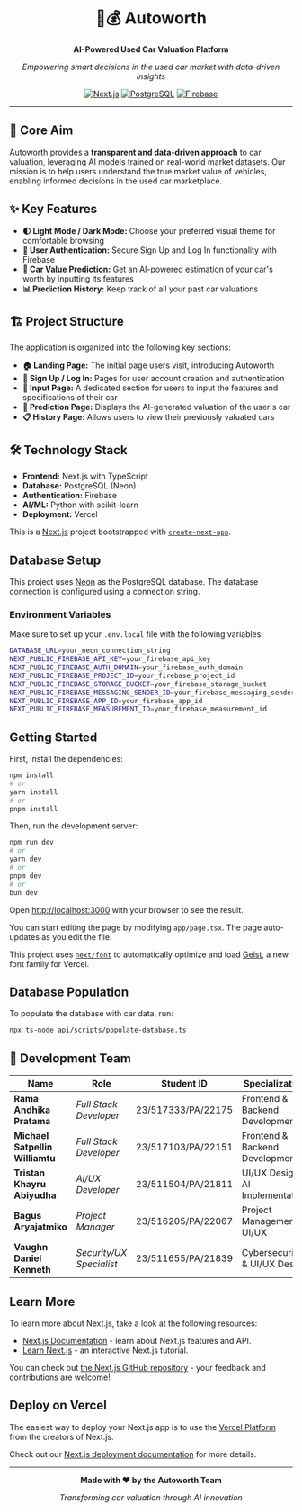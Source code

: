 <div align="center">

# 🚗💰 Autoworth

**AI-Powered Used Car Valuation Platform**

*Empowering smart decisions in the used car market with data-driven insights*

[![Next.js](https://img.shields.io/badge/Next.js-000000?style=for-the-badge&logo=next.js&logoColor=white)](https://nextjs.org/)
[![PostgreSQL](https://img.shields.io/badge/postgresql-4169e1?style=for-the-badge&logo=postgresql&logoColor=white)](https://neon.tech/)
[![Firebase](https://img.shields.io/badge/Firebase-039BE5?style=for-the-badge&logo=Firebase&logoColor=white)](https://firebase.google.com/)

</div>

---

## 🎯 Core Aim

Autoworth provides a **transparent and data-driven approach** to car valuation, leveraging AI models trained on real-world market datasets. Our mission is to help users understand the true market value of vehicles, enabling informed decisions in the used car marketplace.

## ✨ Key Features

- **🌓 Light Mode / Dark Mode:** Choose your preferred visual theme for comfortable browsing
- **🔐 User Authentication:** Secure Sign Up and Log In functionality with Firebase
- **🤖 Car Value Prediction:** Get an AI-powered estimation of your car's worth by inputting its features
- **📊 Prediction History:** Keep track of all your past car valuations

## 🏗️ Project Structure

The application is organized into the following key sections:

- **🏠 Landing Page:** The initial page users visit, introducing Autoworth
- **🔑 Sign Up / Log In:** Pages for user account creation and authentication
- **📝 Input Page:** A dedicated section for users to input the features and specifications of their car
- **🎯 Prediction Page:** Displays the AI-generated valuation of the user's car
- **📋 History Page:** Allows users to view their previously valuated cars

## 🛠️ Technology Stack

- **Frontend:** Next.js with TypeScript
- **Database:** PostgreSQL (Neon)
- **Authentication:** Firebase
- **AI/ML:** Python with scikit-learn
- **Deployment:** Vercel

This is a [Next.js](https://nextjs.org) project bootstrapped with [`create-next-app`](https://nextjs.org/docs/app/api-reference/cli/create-next-app).

## Database Setup

This project uses [Neon](https://neon.tech/) as the PostgreSQL database. The database connection is configured using a connection string.

### Environment Variables

Make sure to set up your `.env.local` file with the following variables:

```bash
DATABASE_URL=your_neon_connection_string
NEXT_PUBLIC_FIREBASE_API_KEY=your_firebase_api_key
NEXT_PUBLIC_FIREBASE_AUTH_DOMAIN=your_firebase_auth_domain
NEXT_PUBLIC_FIREBASE_PROJECT_ID=your_firebase_project_id
NEXT_PUBLIC_FIREBASE_STORAGE_BUCKET=your_firebase_storage_bucket
NEXT_PUBLIC_FIREBASE_MESSAGING_SENDER_ID=your_firebase_messaging_sender_id
NEXT_PUBLIC_FIREBASE_APP_ID=your_firebase_app_id
NEXT_PUBLIC_FIREBASE_MEASUREMENT_ID=your_firebase_measurement_id
```

## Getting Started

First, install the dependencies:

```bash
npm install
# or
yarn install
# or
pnpm install
```

Then, run the development server:

```bash
npm run dev
# or
yarn dev
# or
pnpm dev
# or
bun dev 
```

Open [http://localhost:3000](http://localhost:3000) with your browser to see the result.

You can start editing the page by modifying `app/page.tsx`. The page auto-updates as you edit the file.

This project uses [`next/font`](https://nextjs.org/docs/app/building-your-application/optimizing/fonts) to automatically optimize and load [Geist](https://vercel.com/font), a new font family for Vercel.

## Database Population

To populate the database with car data, run:

```bash
npx ts-node api/scripts/populate-database.ts
```

## 👥 Development Team

<div align="center">

| Name | Role | Student ID | Specialization |
|------|------|------------|----------------|
| **Rama Andhika Pratama** | *Full Stack Developer* | 23/517333/PA/22175 | Frontend & Backend Development |
| **Michael Satpellin Williamtu** | *Full Stack Developer* | 23/517103/PA/22151 | Frontend & Backend Development |
| **Tristan Khayru Abiyudha** | *AI/UX Developer* | 23/511504/PA/21811 | UI/UX Design & AI Implementation |
| **Bagus Aryajatmiko** | *Project Manager* | 23/516205/PA/22067 | Project Management & UI/UX |
| **Vaughn Daniel Kenneth** | *Security/UX Specialist* | 23/511655/PA/21839 | Cybersecurity & UI/UX Design |

</div>

## Learn More

To learn more about Next.js, take a look at the following resources:

- [Next.js Documentation](https://nextjs.org/docs) - learn about Next.js features and API.
- [Learn Next.js](https://nextjs.org/learn) - an interactive Next.js tutorial.

You can check out [the Next.js GitHub repository](https://github.com/vercel/next.js) - your feedback and contributions are welcome!

## Deploy on Vercel

The easiest way to deploy your Next.js app is to use the [Vercel Platform](https://vercel.com/new?utm_medium=default-template&filter=next.js&utm_source=create-next-app&utm_campaign=create-next-app-readme) from the creators of Next.js.

Check out our [Next.js deployment documentation](https://nextjs.org/docs/app/building-your-application/deploying) for more details.

---

<div align="center">

**Made with ❤️ by the Autoworth Team**

*Transforming car valuation through AI innovation*

</div>
